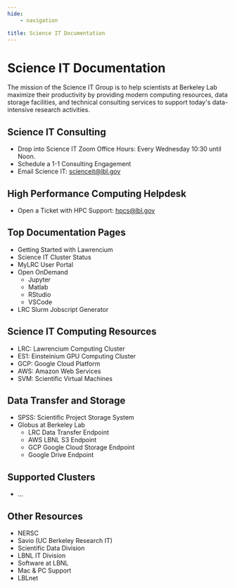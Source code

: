 ```yaml
---
hide:
    - navigation

title: Science IT Documentation
---
```


# **Science IT Documentation**

The mission of the Science IT Group is to help scientists at Berkeley Lab maximize their productivity by providing modern computing resources, data storage facilities, and technical consulting services to support today's data-intensive research activities.

## Science IT Consulting

- Drop into Science IT Zoom Office Hours: Every Wednesday 10:30 until Noon.
- Schedule a 1-1 Consulting Engagement
- Email Science IT: scienceit@lbl.gov

## High Performance Computing Helpdesk

- Open a Ticket with HPC Support: hpcs@lbl.gov

## Top Documentation Pages

- Getting Started with Lawrencium
- Science IT Cluster Status
- MyLRC User Portal
- Open OnDemand
  - Jupyter
  - Matlab
  - RStudio
  - VSCode
- LRC Slurm Jobscript Generator

## Science IT Computing Resources

- LRC: Lawrencium Computing Cluster
- ES1: Einsteinium GPU Computing Cluster
- GCP: Google Cloud Platform
- AWS: Amazon Web Services
- SVM: Scientific Virtual Machines

## Data Transfer and Storage

- SPSS: Scientific Project Storage System
- Globus at Berkeley Lab
  - LRC Data Transfer Endpoint
  - AWS LBNL S3 Endpoint
  - GCP Google Cloud Storage Endpoint
  - Google Drive Endpoint


## Supported Clusters

- ...

## Other Resources

- NERSC
- Savio (UC Berkeley Research IT)
- Scientific Data Division
- LBNL IT Division
- Software at LBNL
- Mac & PC Support
- LBLnet
